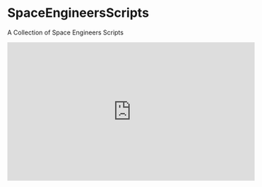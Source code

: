 # SpaceEngineersScripts
A Collection of Space Engineers Scripts

<iframe width="560" height="315" src="https://www.youtube.com/embed/lv5hdvYT9Gg?si=ZYtGbKAHYDsNjfqf" title="YouTube video player" frameborder="0" allow="accelerometer; autoplay; clipboard-write; encrypted-media; gyroscope; picture-in-picture; web-share" referrerpolicy="strict-origin-when-cross-origin" allowfullscreen></iframe>
